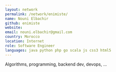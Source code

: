 ```yaml
---
layout: network
permalink: /network/enimiste/
name: Nouni Elbachir
github: enimiste
website:
email: nouni.elbachir@gmail.com
country: Morocco
location: Internet
role: Software Engineer
languages: java python php go scala js css3 html5
---
```


Algorithms, programming, backend dev, devops, ...
